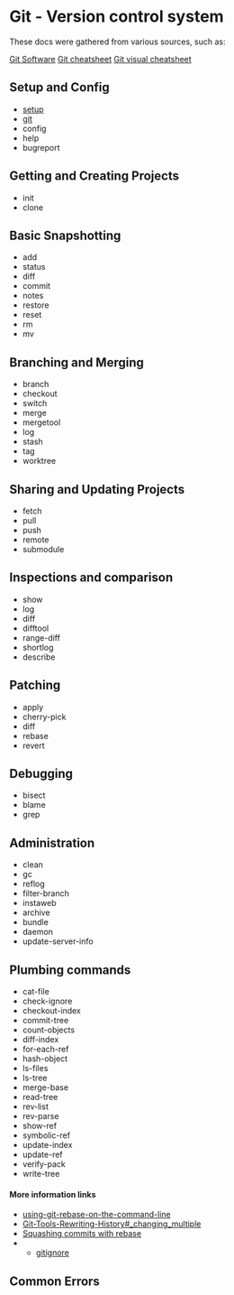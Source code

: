 # Git - Version control system

These docs were gathered from various sources, such as:

[Git Software](https://git-scm.com/)
[Git cheatsheet](https://training.github.com/)
[Git visual cheatsheet](https://ndpsoftware.com/git-cheatsheet.html)

## Setup and Config

- [setup](./setupgit.md)
- [git](./git-command.md)
- config
- help
- bugreport

## Getting and Creating Projects

- init
- clone

## Basic Snapshotting

- add
- status
- diff
- commit
- notes
- restore
- reset
- rm
- mv

## Branching and Merging

- branch
- checkout
- switch
- merge
- mergetool
- log
- stash
- tag
- worktree

## Sharing and Updating Projects

- fetch
- pull
- push
- remote
- submodule

## Inspections and comparison

- show
- log
- diff
- difftool
- range-diff
- shortlog
- describe

## Patching

- apply
- cherry-pick
- diff
- rebase
- revert

## Debugging

- bisect
- blame
- grep

## Administration

- clean
- gc
- reflog
- filter-branch
- instaweb
- archive
- bundle
- daemon
- update-server-info

## Plumbing commands

- cat-file
- check-ignore
- checkout-index
- commit-tree
- count-objects
- diff-index
- for-each-ref
- hash-object
- ls-files
- ls-tree
- merge-base
- read-tree
- rev-list
- rev-parse
- show-ref
- symbolic-ref
- update-index
- update-ref
- verify-pack
- write-tree

#### More information links

- [using-git-rebase-on-the-command-line](https://docs.github.com/en/get-started/using-git/using-git-rebase-on-the-command-line)
- [Git-Tools-Rewriting-History#\_changing_multiple](https://git-scm.com/book/en/v2/Git-Tools-Rewriting-History#_changing_multiple)
- [Squashing commits with rebase](https://gitready.com/advanced/2009/02/10/squashing-commits-with-rebase.html)
- - [gitignore](https://git-scm.com/docs/gitignore)

## Common Errors
